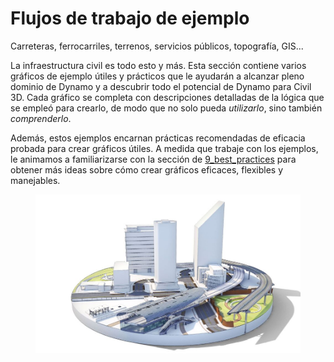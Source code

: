 # Flujos de trabajo de ejemplo

Carreteras, ferrocarriles, terrenos, servicios públicos, topografía, GIS...

La infraestructura civil es todo esto y más. Esta sección contiene varios gráficos de ejemplo útiles y prácticos que le ayudarán a alcanzar pleno dominio de Dynamo y a descubrir todo el potencial de Dynamo para Civil 3D. Cada gráfico se completa con descripciones detalladas de la lógica que se empleó para crearlo, de modo que no solo pueda _utilizarlo_, sino también _comprenderlo_.

Además, estos ejemplos encarnan prácticas recomendadas de eficacia probada para crear gráficos útiles. A medida que trabaje con los ejemplos, le animamos a familiarizarse con la sección de [9_best_practices](../../9\_best\_practices/ "mention") para obtener más ideas sobre cómo crear gráficos eficaces, flexibles y manejables.

<figure><img src="../../.gitbook/assets/aec-bim-infrastructure-design-image_transparent.jpg" alt=""><figcaption></figcaption></figure>
